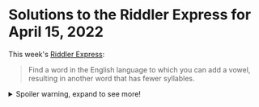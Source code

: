 # Solutions to the Riddler Express for April 15, 2022

This week's [Riddler Express](https://fivethirtyeight.com/features/can-you-add-a-vowel-to-lose-a-syllable/):

> Find a word in the English language to which you can add a vowel, resulting in another word that has fewer syllables.

<details>
<summary>Spoiler warning, expand to see more!</summary>

**TL;DR: "hire" to "haire" and "our" to "your".**

It turns out, [CMU Pronouncing Dictionary](https://www.nltk.org/_modules/nltk/corpus/reader/cmudict.html) contains many solutions to [this week's Riddler Express](https://fivethirtyeight.com/features/can-you-add-a-vowel-to-lose-a-syllable/).

We'll ignore the initialisms and abbreviations, which are unsatisfying answers (e.g., AC to ace, USS to uses, AM to aim). We'll also ignore personal names (e.g., Georgio to Georgiou, Antone to Antoine, Jefferis to Jefferies).

Place names are a little more interesting, but are still unsatisfying:
+ If we count "W" as a vowel, Charleston (chaar-ahls-tahn) to Charlestown (chaarls-tawn)

Some debatable pronunciations:
+ fathering to feathering
+ fondling to foundling

Some unusual but "standard" English words:
+ [beatify](https://en.wiktionary.org/wiki/beatify#English) to [beautify](https://en.wiktionary.org/wiki/beautify#English)

Some pretty good answers up for debate:
+ ok to oak

And some truly good answers:
+ hire to haire
+ our to your

</details>
